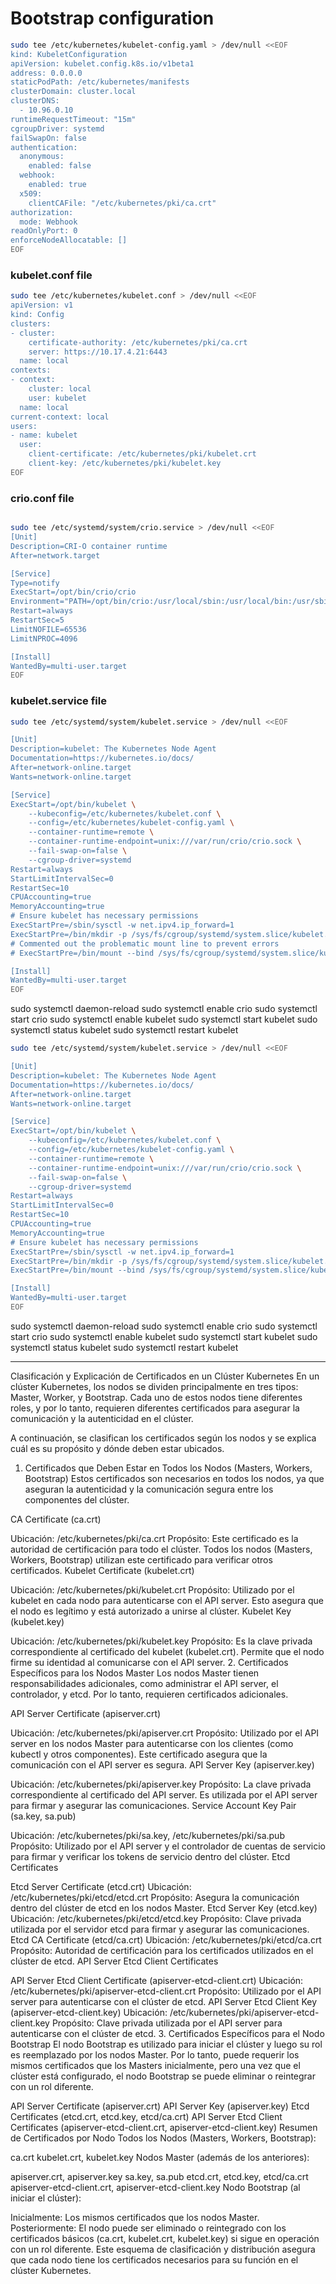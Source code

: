
# Bootstrap configuration
```bash
sudo tee /etc/kubernetes/kubelet-config.yaml > /dev/null <<EOF
kind: KubeletConfiguration
apiVersion: kubelet.config.k8s.io/v1beta1
address: 0.0.0.0
staticPodPath: /etc/kubernetes/manifests
clusterDomain: cluster.local
clusterDNS:
  - 10.96.0.10
runtimeRequestTimeout: "15m"
cgroupDriver: systemd
failSwapOn: false
authentication:
  anonymous:
    enabled: false
  webhook:
    enabled: true
  x509:
    clientCAFile: "/etc/kubernetes/pki/ca.crt"
authorization:
  mode: Webhook
readOnlyPort: 0
enforceNodeAllocatable: []
EOF
```
### kubelet.conf file



```bash
sudo tee /etc/kubernetes/kubelet.conf > /dev/null <<EOF
apiVersion: v1
kind: Config
clusters:
- cluster:
    certificate-authority: /etc/kubernetes/pki/ca.crt
    server: https://10.17.4.21:6443
  name: local
contexts:
- context:
    cluster: local
    user: kubelet
  name: local
current-context: local
users:
- name: kubelet
  user:
    client-certificate: /etc/kubernetes/pki/kubelet.crt
    client-key: /etc/kubernetes/pki/kubelet.key
EOF
```

### crio.conf file


```bash

sudo tee /etc/systemd/system/crio.service > /dev/null <<EOF
[Unit]
Description=CRI-O container runtime
After=network.target

[Service]
Type=notify
ExecStart=/opt/bin/crio/crio
Environment="PATH=/opt/bin/crio:/usr/local/sbin:/usr/local/bin:/usr/sbin:/usr/bin:/sbin:/bin"
Restart=always
RestartSec=5
LimitNOFILE=65536
LimitNPROC=4096

[Install]
WantedBy=multi-user.target
EOF
```




### kubelet.service file

```bash
sudo tee /etc/systemd/system/kubelet.service > /dev/null <<EOF

[Unit]
Description=kubelet: The Kubernetes Node Agent
Documentation=https://kubernetes.io/docs/
After=network-online.target
Wants=network-online.target

[Service]
ExecStart=/opt/bin/kubelet \
    --kubeconfig=/etc/kubernetes/kubelet.conf \
    --config=/etc/kubernetes/kubelet-config.yaml \
    --container-runtime=remote \
    --container-runtime-endpoint=unix:///var/run/crio/crio.sock \
    --fail-swap-on=false \
    --cgroup-driver=systemd
Restart=always
StartLimitIntervalSec=0
RestartSec=10
CPUAccounting=true
MemoryAccounting=true
# Ensure kubelet has necessary permissions
ExecStartPre=/sbin/sysctl -w net.ipv4.ip_forward=1
ExecStartPre=/bin/mkdir -p /sys/fs/cgroup/systemd/system.slice/kubelet.service
# Commented out the problematic mount line to prevent errors
# ExecStartPre=/bin/mount --bind /sys/fs/cgroup/systemd/system.slice/kubelet.service /sys/fs/cgroup/systemd/system.slice/kubelet.service

[Install]
WantedBy=multi-user.target
EOF
```

sudo systemctl daemon-reload
sudo systemctl enable crio
sudo systemctl start crio
sudo systemctl enable kubelet
sudo systemctl start kubelet
sudo systemctl status kubelet
sudo systemctl restart kubelet


```bash
sudo tee /etc/systemd/system/kubelet.service > /dev/null <<EOF

[Unit]
Description=kubelet: The Kubernetes Node Agent
Documentation=https://kubernetes.io/docs/
After=network-online.target
Wants=network-online.target

[Service]
ExecStart=/opt/bin/kubelet \
    --kubeconfig=/etc/kubernetes/kubelet.conf \
    --config=/etc/kubernetes/kubelet-config.yaml \
    --container-runtime=remote \
    --container-runtime-endpoint=unix:///var/run/crio/crio.sock \
    --fail-swap-on=false \
    --cgroup-driver=systemd
Restart=always
StartLimitIntervalSec=0
RestartSec=10
CPUAccounting=true
MemoryAccounting=true
# Ensure kubelet has necessary permissions
ExecStartPre=/sbin/sysctl -w net.ipv4.ip_forward=1
ExecStartPre=/bin/mkdir -p /sys/fs/cgroup/systemd/system.slice/kubelet.service
ExecStartPre=/bin/mount --bind /sys/fs/cgroup/systemd/system.slice/kubelet.service /sys/fs/cgroup/systemd/system.slice/kubelet.service

[Install]
WantedBy=multi-user.target
EOF
```


sudo systemctl daemon-reload
sudo systemctl enable crio
sudo systemctl start crio
sudo systemctl enable kubelet
sudo systemctl start kubelet
sudo systemctl status kubelet
sudo systemctl restart kubelet

________________________________________________________________________________________________________________________
Clasificación y Explicación de Certificados en un Clúster Kubernetes
En un clúster Kubernetes, los nodos se dividen principalmente en tres tipos: Master, Worker, y Bootstrap. Cada uno de estos nodos tiene diferentes roles, y por lo tanto, requieren diferentes certificados para asegurar la comunicación y la autenticidad en el clúster.

A continuación, se clasifican los certificados según los nodos y se explica cuál es su propósito y dónde deben estar ubicados.

1. Certificados que Deben Estar en Todos los Nodos (Masters, Workers, Bootstrap)
Estos certificados son necesarios en todos los nodos, ya que aseguran la autenticidad y la comunicación segura entre los componentes del clúster.

CA Certificate (ca.crt)

Ubicación: /etc/kubernetes/pki/ca.crt
Propósito: Este certificado es la autoridad de certificación para todo el clúster. Todos los nodos (Masters, Workers, Bootstrap) utilizan este certificado para verificar otros certificados.
Kubelet Certificate (kubelet.crt)

Ubicación: /etc/kubernetes/pki/kubelet.crt
Propósito: Utilizado por el kubelet en cada nodo para autenticarse con el API server. Esto asegura que el nodo es legítimo y está autorizado a unirse al clúster.
Kubelet Key (kubelet.key)

Ubicación: /etc/kubernetes/pki/kubelet.key
Propósito: Es la clave privada correspondiente al certificado del kubelet (kubelet.crt). Permite que el nodo firme su identidad al comunicarse con el API server.
2. Certificados Específicos para los Nodos Master
Los nodos Master tienen responsabilidades adicionales, como administrar el API server, el controlador, y etcd. Por lo tanto, requieren certificados adicionales.

API Server Certificate (apiserver.crt)

Ubicación: /etc/kubernetes/pki/apiserver.crt
Propósito: Utilizado por el API server en los nodos Master para autenticarse con los clientes (como kubectl y otros componentes). Este certificado asegura que la comunicación con el API server es segura.
API Server Key (apiserver.key)

Ubicación: /etc/kubernetes/pki/apiserver.key
Propósito: La clave privada correspondiente al certificado del API server. Es utilizada por el API server para firmar y asegurar las comunicaciones.
Service Account Key Pair (sa.key, sa.pub)

Ubicación: /etc/kubernetes/pki/sa.key, /etc/kubernetes/pki/sa.pub
Propósito: Utilizado por el API server y el controlador de cuentas de servicio para firmar y verificar los tokens de servicio dentro del clúster.
Etcd Certificates

Etcd Server Certificate (etcd.crt)
Ubicación: /etc/kubernetes/pki/etcd/etcd.crt
Propósito: Asegura la comunicación dentro del clúster de etcd en los nodos Master.
Etcd Server Key (etcd.key)
Ubicación: /etc/kubernetes/pki/etcd/etcd.key
Propósito: Clave privada utilizada por el servidor etcd para firmar y asegurar las comunicaciones.
Etcd CA Certificate (etcd/ca.crt)
Ubicación: /etc/kubernetes/pki/etcd/ca.crt
Propósito: Autoridad de certificación para los certificados utilizados en el clúster de etcd.
API Server Etcd Client Certificates

API Server Etcd Client Certificate (apiserver-etcd-client.crt)
Ubicación: /etc/kubernetes/pki/apiserver-etcd-client.crt
Propósito: Utilizado por el API server para autenticarse con el clúster de etcd.
API Server Etcd Client Key (apiserver-etcd-client.key)
Ubicación: /etc/kubernetes/pki/apiserver-etcd-client.key
Propósito: Clave privada utilizada por el API server para autenticarse con el clúster de etcd.
3. Certificados Específicos para el Nodo Bootstrap
El nodo Bootstrap es utilizado para iniciar el clúster y luego su rol es reemplazado por los nodos Master. Por lo tanto, puede requerir los mismos certificados que los Masters inicialmente, pero una vez que el clúster está configurado, el nodo Bootstrap se puede eliminar o reintegrar con un rol diferente.

API Server Certificate (apiserver.crt)
API Server Key (apiserver.key)
Etcd Certificates (etcd.crt, etcd.key, etcd/ca.crt)
API Server Etcd Client Certificates (apiserver-etcd-client.crt, apiserver-etcd-client.key)
Resumen de Certificados por Nodo
Todos los Nodos (Masters, Workers, Bootstrap):

ca.crt
kubelet.crt, kubelet.key
Nodos Master (además de los anteriores):

apiserver.crt, apiserver.key
sa.key, sa.pub
etcd.crt, etcd.key, etcd/ca.crt
apiserver-etcd-client.crt, apiserver-etcd-client.key
Nodo Bootstrap (al iniciar el clúster):

Inicialmente: Los mismos certificados que los nodos Master.
Posteriormente: El nodo puede ser eliminado o reintegrado con los certificados básicos (ca.crt, kubelet.crt, kubelet.key) si sigue en operación con un rol diferente.
Este esquema de clasificación y distribución asegura que cada nodo tiene los certificados necesarios para su función en el clúster Kubernetes.